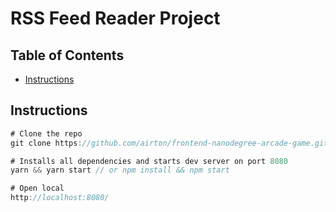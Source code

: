 # RSS Feed Reader Project

## Table of Contents

- [Instructions](#instructions)

## Instructions

```js
# Clone the repo
git clone https://github.com/airton/frontend-nanodegree-arcade-game.git

# Installs all dependencies and starts dev server on port 8080
yarn && yarn start // or npm install && npm start

# Open local
http://localhost:8080/
```


